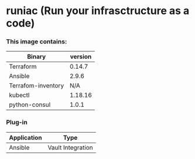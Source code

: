 # runiac (Run your infrasctructure as a code)

### This image contains:

| Binary | version |
| ------ | ------ |
| Terraform | 0.14.7 |
| Ansible | 2.9.6 |
| Terrafom-inventory | N/A |
| kubectl | 1.18.16 |
| python-consul | 1.0.1 |

### Plug-in
| Application |  Type               |
| ----------- | ------------------- |
| Ansible     |  Vault Integration  |
